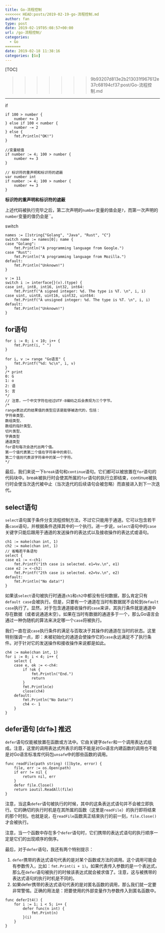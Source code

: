 ```yaml
---
title: Go-流程控制
<<<<<<< HEAD:posts/2019-02-19-go-流程控制.md
author: fan
type: post
date: 2019-02-19T05:08:57+00:00
url: /go-流程控制/
categories:
  - Go
=======
date: 2019-02-18 11:38:16
categories: [Go]
---
```


[TOC]
>>>>>>> 9b93207d813e2b213031f967612e37c68194cf37:post/Go-流程控制.md

---
if

<pre><code class="language-go line-numbers">if 100 &gt; number {
    number += 3
} else if 100 &lt; number {
    number -= 2
} else {
    fmt.Println("OK!")
}
</code></pre>

<pre><code class="language-go line-numbers">//变量赋值
if number := 4; 100 &gt; number {
    number += 3
}
</code></pre>

<pre><code class="language-go line-numbers">// 标识符的重声明和标识符的遮蔽
var number int
if number := 4; 100 &gt; number {
    number += 3
}
</code></pre>

**标识符的重声明和标识符的遮蔽**
  
上述代码被执行完毕之后，第二次声明的`number`变量的值会是`7`，而第一次声明的`number`变量的值仍会是``。
  
switch

<pre><code class="language-go line-numbers">names := []string{"Golang", "Java", "Rust", "C"}
switch name := names[0]; name {
case "Golang":
    fmt.Println("A programming language from Google.")
case "Rust":
    fmt.Println("A programming language from Mozilla.")
default:
    fmt.Println("Unknown!")
}
</code></pre>

<pre><code class="language-go line-numbers">v := 11
switch i := interface{}(v).(type) {
case int, int8, int16, int32, int64:
    fmt.Printf("A signed integer: %d. The type is %T. \n", i, i)
case uint, uint8, uint16, uint32, uint64:
    fmt.Printf("A unsigned integer: %d. The type is %T. \n", i, i)
default:
    fmt.Println("Unknown!")
}
</code></pre>

## for语句

<pre><code class="language-go line-numbers">for i := 0; i &lt; 10; i++ {
    fmt.Print(i, " ")
}
</code></pre>

<pre><code class="language-go line-numbers">for i, v := range "Go语言" {
    fmt.Printf("%d: %c\n", i, v)
}
/* print
0: G
1: o
2: 语
5: 言
*/
// 注意，一个中文字符在经过UTF-8编码之后会表现为三个字节。
/*
range表达式的结果值的类型应该是能够被迭代的，包括：
字符串类型、
数组类型、
数组的指针类型、
切片类型、
字典类型
通道类型
for语句每次会迭代出两个值。
第一个值代表第二个值在字符串中的索引，
第二个值则代表该字符串中的某一个字符。
*/
</code></pre>

最后，我们来说一下`break`语句和`continue`语句。它们都可以被放置在`for`语句的代码块中。break被执行时会使其所属的`for`语句的执行立即结束，continue被执行时会使当次迭代被中止（当次迭代的后续语句会被忽略）而直接进入到下一次迭代。

## select语句

`select`语句属于条件分支流程控制方法，不过它只能用于通道。它可以包含若干条`case`语句，并根据条件选择其中的一个执行。进一步说，`select`语句中的`case`关键字只能后跟用于通道的发送操作的表达式以及接收操作的表达式或语句。

<pre><code class="language-go line-numbers">ch1 := make(chan int, 1)
ch2 := make(chan int, 1)
// 省略若干条语句
select {
case e1 := &lt;-ch1:
    fmt.Printf("1th case is selected. e1=%v.\n", e1)
case e2 := &lt;-ch2:
    fmt.Printf("2th case is selected. e2=%v.\n", e2)
default:
    fmt.Println("No data!")
}
</code></pre>

如果该`select`语句被执行时通道`ch1`和`ch2`中都没有任何数据，那么肯定只有`default case`会被执行。但是，只要有一个通道在当时有数据就不会轮到`default case`执行了。显然，对于包含通道接收操作的`case`来讲，其执行条件就是通道中存在数据（或者说通道未空）。如果在当时有数据的通道多于一个，那么Go语言会通过一种伪随机的算法来决定哪一个`case`将被执行。
  
我们一直在说`case`执行条件的满足与否取决于其操作的通道在当时的状态。这里特别强调一点，即：未被初始化的通道会使操作它的`case`永远满足不了执行条件。对于针对它的发送操作和接收操作来说都是如此。

<pre><code class="language-go line-numbers">ch4 := make(chan int, 1)
for i := 0; i &lt; 4; i++ {
    select {
    case e, ok := &lt;-ch4:
        if !ok {
            fmt.Println("End.")
            return
        }
        fmt.Println(e)
        close(ch4)
    default:
        fmt.Println("No Data!")
        ch4 &lt;- 1
    }
}
</code></pre>

## defer语句 [dɪˈfɚ] 推迟

`defer`语句仅能被放置在函数或方法中。它由关键字`defer`和一个调用表达式组成。注意，这里的调用表达式所表示的既不能是对Go语言内建函数的调用也不能是对Go语言标准库代码包`unsafe`中的那些函数的调用。

<pre><code class="language-go line-numbers">func readFile(path string) ([]byte, error) {
    file, err := os.Open(path)
    if err != nil {
        return nil, err
    }
    defer file.Close()
    return ioutil.ReadAll(file)
}
</code></pre>

注意，当这条`defer`语句被执行的时候，其中的这条表达式语句并不会被立即执行。它的确切的执行时机是在其所属的函数（这里是`readFile`）的执行即将结束的那个时刻。也就是说，在`readFile`函数真正结束执行的前一刻，`file.Close()`才会被执行。
  
注意，当一个函数中存在多个`defer`语句时，它们携带的表达式语句的执行顺序一定是它们的出现顺序的倒序。
  
最后，对于`defer`语句，我还有两个特别提示：

  1. `defer`携带的表达式语句代表的是对某个函数或方法的调用。这个调用可能会有参数传入，比如：`fmt.Print(i + 1)`。如果代表传入参数的是一个表达式，那么在`defer`语句被执行的时候该表达式就会被求值了。注意，这与被携带的表达式语句的执行时机是不同的。
  2. 如果defer携带的表达式语句代表的是对匿名函数的调用，那么我们就一定要非常警惕。正确的用法是：把要使用的外部变量作为参数传入到匿名函数中。

<pre><code class="language-go line-numbers">func deferIt4() {
    for i := 1; i &lt; 5; i++ {
        defer func(n int) {
            fmt.Print(n)
        }(i)
    }
}
</code></pre>